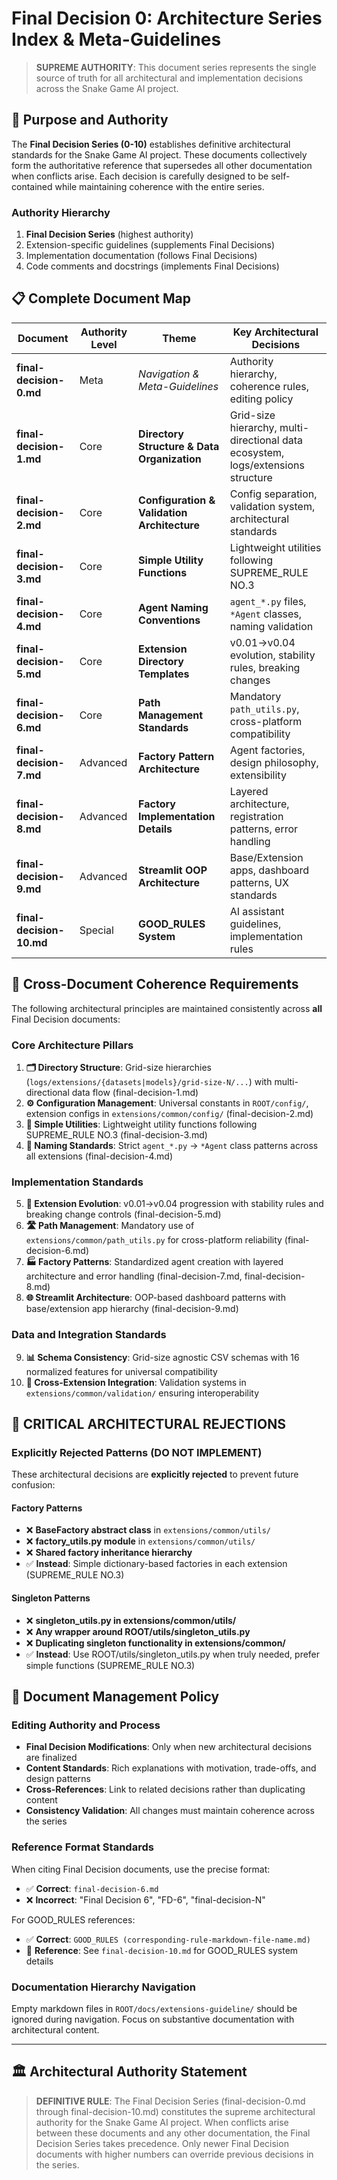 # Final Decision 0: Architecture Series Index & Meta-Guidelines

> **SUPREME AUTHORITY**: This document series represents the single source of truth for all architectural and implementation decisions across the Snake Game AI project.

## 🎯 **Purpose and Authority**

The **Final Decision Series (0-10)** establishes definitive architectural standards for the Snake Game AI project. These documents collectively form the authoritative reference that supersedes all other documentation when conflicts arise. Each decision is carefully designed to be self-contained while maintaining coherence with the entire series.

### **Authority Hierarchy**
1. **Final Decision Series** (highest authority)
2. Extension-specific guidelines (supplements Final Decisions)
3. Implementation documentation (follows Final Decisions)
4. Code comments and docstrings (implements Final Decisions)

## 📋 **Complete Document Map**

| Document | Authority Level | Theme | Key Architectural Decisions |
|----------|----------------|-------|----------------------------|
| **final-decision-0.md** | Meta | *Navigation & Meta-Guidelines* | Authority hierarchy, coherence rules, editing policy |
| **final-decision-1.md** | Core | **Directory Structure & Data Organization** | Grid-size hierarchy, multi-directional data ecosystem, logs/extensions structure |
| **final-decision-2.md** | Core | **Configuration & Validation Architecture** | Config separation, validation system, architectural standards |
| **final-decision-3.md** | Core | **Simple Utility Functions** | Lightweight utilities following SUPREME_RULE NO.3 |
| **final-decision-4.md** | Core | **Agent Naming Conventions** | `agent_*.py` files, `*Agent` classes, naming validation |
| **final-decision-5.md** | Core | **Extension Directory Templates** | v0.01→v0.04 evolution, stability rules, breaking changes |
| **final-decision-6.md** | Core | **Path Management Standards** | Mandatory `path_utils.py`, cross-platform compatibility |
| **final-decision-7.md** | Advanced | **Factory Pattern Architecture** | Agent factories, design philosophy, extensibility |
| **final-decision-8.md** | Advanced | **Factory Implementation Details** | Layered architecture, registration patterns, error handling |
| **final-decision-9.md** | Advanced | **Streamlit OOP Architecture** | Base/Extension apps, dashboard patterns, UX standards |
| **final-decision-10.md** | Special | **GOOD_RULES System** | AI assistant guidelines, implementation rules |

## 🔄 **Cross-Document Coherence Requirements**

The following architectural principles are maintained consistently across **all** Final Decision documents:

### **Core Architecture Pillars**
1. **🗂️ Directory Structure**: Grid-size hierarchies (`logs/extensions/{datasets|models}/grid-size-N/...`) with multi-directional data flow (final-decision-1.md)
2. **⚙️ Configuration Management**: Universal constants in `ROOT/config/`, extension configs in `extensions/common/config/` (final-decision-2.md)
3. **🔧 Simple Utilities**: Lightweight utility functions following SUPREME_RULE NO.3 (final-decision-3.md)
4. **🎯 Naming Standards**: Strict `agent_*.py` → `*Agent` class patterns across all extensions (final-decision-4.md)

### **Implementation Standards**
5. **📁 Extension Evolution**: v0.01→v0.04 progression with stability rules and breaking change controls (final-decision-5.md)
6. **🛣️ Path Management**: Mandatory use of `extensions/common/path_utils.py` for cross-platform reliability (final-decision-6.md)
7. **🏭 Factory Patterns**: Standardized agent creation with layered architecture and error handling (final-decision-7.md, final-decision-8.md)
8. **🌐 Streamlit Architecture**: OOP-based dashboard patterns with base/extension app hierarchy (final-decision-9.md)

### **Data and Integration Standards**
9. **📊 Schema Consistency**: Grid-size agnostic CSV schemas with 16 normalized features for universal compatibility
10. **🔗 Cross-Extension Integration**: Validation systems in `extensions/common/validation/` ensuring interoperability

## 🚫 **CRITICAL ARCHITECTURAL REJECTIONS**

### **Explicitly Rejected Patterns (DO NOT IMPLEMENT)**
These architectural decisions are **explicitly rejected** to prevent future confusion:

#### **Factory Patterns**
- ❌ **BaseFactory abstract class** in `extensions/common/utils/`
- ❌ **factory_utils.py module** in `extensions/common/utils/`
- ❌ **Shared factory inheritance hierarchy**
- ✅ **Instead**: Simple dictionary-based factories in each extension (SUPREME_RULE NO.3)

#### **Singleton Patterns**
- ❌ **singleton_utils.py in extensions/common/utils/**
- ❌ **Any wrapper around ROOT/utils/singleton_utils.py**
- ❌ **Duplicating singleton functionality in extensions/common/**
- ✅ **Instead**: Use ROOT/utils/singleton_utils.py when truly needed, prefer simple functions (SUPREME_RULE NO.3)

## 📝 **Document Management Policy**

### **Editing Authority and Process**
- **Final Decision Modifications**: Only when new architectural decisions are finalized
- **Content Standards**: Rich explanations with motivation, trade-offs, and design patterns
- **Cross-References**: Link to related decisions rather than duplicating content
- **Consistency Validation**: All changes must maintain coherence across the series

### **Reference Format Standards**
When citing Final Decision documents, use the precise format:
- ✅ **Correct**: `final-decision-6.md`
- ❌ **Incorrect**: "Final Decision 6", "FD-6", "final-decision-N"

For GOOD_RULES references:
- ✅ **Correct**: `GOOD_RULES (corresponding-rule-markdown-file-name.md)`
- 📖 **Reference**: See `final-decision-10.md` for GOOD_RULES system details

### **Documentation Hierarchy Navigation**
Empty markdown files in `ROOT/docs/extensions-guideline/` should be ignored during navigation. Focus on substantive documentation with architectural content.

---

## 🏛️ **Architectural Authority Statement**

> **DEFINITIVE RULE**: The Final Decision Series (final-decision-0.md through final-decision-10.md) constitutes the supreme architectural authority for the Snake Game AI project. When conflicts arise between these documents and any other documentation, the Final Decision Series takes precedence. Only newer Final Decision documents with higher numbers can override previous decisions in the series.